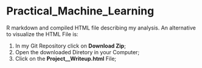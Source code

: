 # Practical_Machine_Learning

R markdown and compiled HTML file describing my analysis.
An alternative to visualize the HTML File is:

1. In my Git Repository click on **Download Zip**;
2. Open the downloaded Diretory in your Computer;
3. Click on the **Project__Writeup.html** File;
